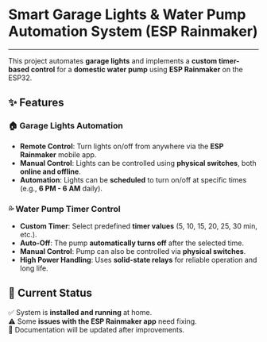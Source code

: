 # Smart Garage Lights & Water Pump Automation System (ESP Rainmaker)

---

This project automates **garage lights** and implements a **custom timer-based control** for a **domestic water pump** using **ESP Rainmaker** on the ESP32.

## ✨ Features  

### 🏠 Garage Lights Automation  
- **Remote Control**: Turn lights on/off from anywhere via the **ESP Rainmaker** mobile app.  
- **Manual Control**: Lights can be controlled using **physical switches**, both **online and offline**.  
- **Automation**: Lights can be **scheduled** to turn on/off at specific times (e.g., **6 PM - 6 AM** daily).  

### 💦 Water Pump Timer Control  
- **Custom Timer**: Select predefined **timer values** (5, 10, 15, 20, 25, 30 min, etc.).  
- **Auto-Off**: The pump **automatically turns off** after the selected time.  
- **Manual Control**: Pump can also be controlled via **physical switches**.  
- **High Power Handling**: Uses **solid-state relays** for reliable operation and long life.  

## 📌 Current Status  
✅ System is **installed and running** at home.  
⚠️ Some **issues with the ESP Rainmaker app** need fixing.  
📖 Documentation will be updated after improvements.  

